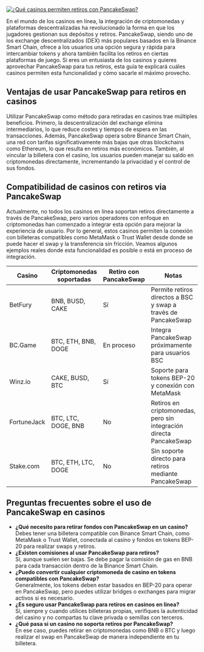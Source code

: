 [![¿Qué casinos permiten retiros con PancakeSwap?](https://123-caf.pages.dev/gitsignup.png)](https://vrmoo.ru/Bt82HjjY)

<p>En el mundo de los casinos en línea, la integración de criptomonedas y plataformas descentralizadas ha revolucionado la forma en que los jugadores gestionan sus depósitos y retiros. PancakeSwap, siendo uno de los exchange descentralizados (DEX) más populares basados en la Binance Smart Chain, ofrece a los usuarios una opción segura y rápida para intercambiar tokens y ahora también facilita los retiros en ciertas plataformas de juego. Si eres un entusiasta de los casinos y quieres aprovechar PancakeSwap para tus retiros, esta guía te explicará cuáles casinos permiten esta funcionalidad y cómo sacarle el máximo provecho.</p>  <h2>Ventajas de usar PancakeSwap para retiros en casinos</h2> <p>Utilizar PancakeSwap como método para retiradas en casinos trae múltiples beneficios. Primero, la descentralización del exchange elimina intermediarios, lo que reduce costes y tiempos de espera en las transacciones. Además, PancakeSwap opera sobre Binance Smart Chain, una red con tarifas significativamente más bajas que otras blockchains como Ethereum, lo que resulta en retiros más económicos. También, al vincular la billetera con el casino, los usuarios pueden manejar su saldo en criptomonedas directamente, incrementando la privacidad y el control de sus fondos.</p>  <h2>Compatibilidad de casinos con retiros via PancakeSwap</h2> <p>Actualmente, no todos los casinos en línea soportan retiros directamente a través de PancakeSwap, pero varios operadores con enfoque en criptomonedas han comenzado a integrar esta opción para mejorar la experiencia de usuario. Por lo general, estos casinos permiten la conexión con billeteras compatibles como MetaMask o Trust Wallet desde donde se puede hacer el swap y la transferencia sin fricción. Veamos algunos ejemplos reales donde esta funcionalidad es posible o está en proceso de integración.</p>  <table>   <thead>     <tr>       <th>Casino</th>       <th>Criptomonedas soportadas</th>       <th>Retiro con PancakeSwap</th>       <th>Notas</th>     </tr>   </thead>   <tbody>     <tr>       <td>BetFury</td>       <td>BNB, BUSD, CAKE</td>       <td>Sí</td>       <td>Permite retiros directos a BSC y swap a través de PancakeSwap</td>     </tr>     <tr>       <td>BC.Game</td>       <td>BTC, ETH, BNB, DOGE</td>       <td>En proceso</td>       <td>Integra PancakeSwap próximamente para usuarios BSC</td>     </tr>     <tr>       <td>Winz.io</td>       <td>CAKE, BUSD, BTC</td>       <td>Sí</td>       <td>Soporte para tokens BEP-20 y conexión con MetaMask</td>     </tr>     <tr>       <td>FortuneJack</td>       <td>BTC, LTC, DOGE, BNB</td>       <td>No</td>       <td>Retiros en criptomonedas, pero sin integración directa PancakeSwap</td>     </tr>     <tr>       <td>Stake.com</td>       <td>BTC, ETH, LTC, DOGE</td>       <td>No</td>       <td>Sin soporte directo para retiros mediante PancakeSwap</td>     </tr>   </tbody> </table>  <h2>Preguntas frecuentes sobre el uso de PancakeSwap en casinos</h2> <ul>   <li><strong>¿Qué necesito para retirar fondos con PancakeSwap en un casino?</strong><br>Debes tener una billetera compatible con Binance Smart Chain, como MetaMask o Trust Wallet, conectada al casino y fondos en tokens BEP-20 para realizar swaps y retiros.</li>   <li><strong>¿Existen comisiones al usar PancakeSwap para retiros?</strong><br>Sí, aunque suelen ser bajas. Se debe pagar la comisión de gas en BNB para cada transacción dentro de la Binance Smart Chain.</li>   <li><strong>¿Puedo convertir cualquier criptomoneda de casino en tokens compatibles con PancakeSwap?</strong><br>Generalmente, los tokens deben estar basados en BEP-20 para operar en PancakeSwap, pero puedes utilizar bridges o exchanges para migrar activos si es necesario.</li>   <li><strong>¿Es seguro usar PancakeSwap para retiros en casinos en línea?</strong><br>Sí, siempre y cuando utilices billeteras propias, verifiques la autenticidad del casino y no compartas tu clave privada o semillas con terceros.</li>   <li><strong>¿Qué pasa si un casino no soporta retiros por PancakeSwap?</strong><br>En ese caso, puedes retirar en criptomonedas como BNB o BTC y luego realizar el swap en PancakeSwap de manera independiente en tu billetera.</li> </ul>
